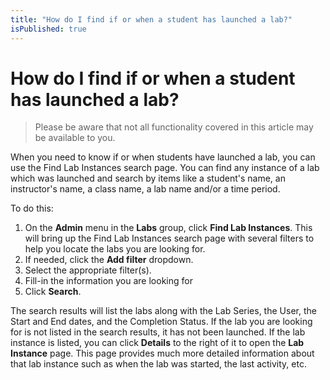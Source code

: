 ```yaml
---
title: "How do I find if or when a student has launched a lab?"
isPublished: true
---
```


# How do I find if or when a student has launched a lab?

> Please be aware that not all functionality covered in this article may be available to you.

When you need to know if or when students have launched a lab, you can use the Find Lab Instances search page. You can find any instance of a lab which was launched and search by items like a student's name, an instructor's name, a class name, a lab name and/or a time period.

To do this: 
 1. On the **Admin** menu in the **Labs** group, click **Find Lab Instances**. This will bring up the Find Lab Instances search page with several filters to help you locate the labs you are looking for. 
 1. If needed, click the **Add filter** dropdown.
 1. Select the appropriate filter(s). 
 1. Fill-in the information you are looking for
 1. Click **Search**.

The search results will list the labs along with the Lab Series, the User, the Start and End dates, and the Completion Status. If the lab you are looking for is not listed in the search results, it has not been launched. If the lab instance is listed, you can click **Details** to the right of it to open the **Lab Instance** page. This page provides much more detailed information about that lab instance such as when the lab was started, the last activity, etc.
